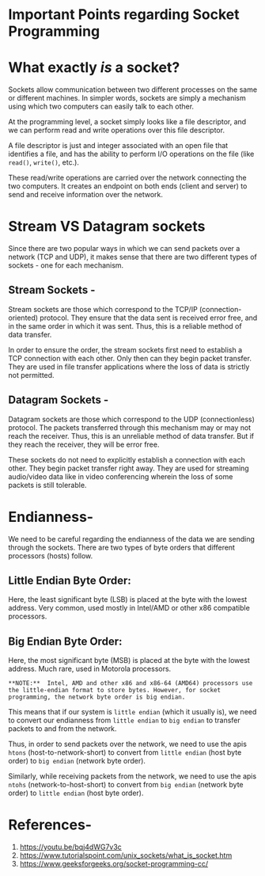 # Important Points regarding Socket Programming

# What exactly *is* a socket?
Sockets allow communication between two different processes on the same or different machines. In simpler words, sockets are simply a mechanism using which two computers can easily talk to each other.

At the programming level, a socket simply looks like a file descriptor, and we can perform read and write operations over this file descriptor. 

A file descriptor is just and integer associated with an open file that identifies a file, and has the ability to perform I/O operations on the file (like `read()`, `write()`, etc.). 

These read/write operations are carried over the network connecting the two computers. It creates an endpoint on both ends (client and server) to send and receive information over the network.

# Stream VS Datagram sockets
 Since there are two popular ways in which we can send packets over a network (TCP and UDP), it makes sense that there are two different types of sockets - one for each mechanism.

 ## Stream Sockets - 
 Stream sockets are those which correspond to the TCP/IP (connection-oriented) protocol. They ensure that the data sent is received error free, and in the same order in which it was sent. Thus, this is a reliable method of data transfer.
 
 In order to ensure the order, the stream sockets first need to establish a TCP connection with each other. Only then can they begin packet transfer. They are used in file transfer applications where the loss of data is strictly not permitted.

 ## Datagram Sockets -
Datagram sockets are those which correspond to the UDP (connectionless) protocol. The packets transferred through this mechanism may or may not reach the receiver. Thus, this is an unreliable method of data transfer. But if they reach the receiver, they will be error free.

These sockets do not need to explicitly establish a connection with each other. They begin packet transfer right away. They are used for streaming audio/video data like in video conferencing wherein the loss of some packets is still tolerable.


# Endianness-
We need to be careful regarding the endianness of the data we are sending through the sockets. There are two types of byte orders that different processors (hosts) follow.

## Little Endian Byte Order:
Here, the least significant byte (LSB) is placed at the byte with the lowest address. Very common, used mostly in Intel/AMD or other x86 compatible processors.

## Big Endian Byte Order:
Here, the most significant byte (MSB) is placed at the byte with the lowest address. Much rare, used in Motorola processors.

```
**NOTE:**  Intel, AMD and other x86 and x86-64 (AMD64) processors use the little-endian format to store bytes. However, for socket programming, the network byte order is big endian.
```

This means that if our system is `little endian` (which it usually is), we need to convert our endianness from `little endian` to `big endian` to transfer packets to and from the network.

Thus, in order to send packets over the network, we need to use the apis `htons` (host-to-network-short) to convert from `little endian` (host byte order) to `big endian` (network byte order).

Similarly, while receiving packets from the network, we need to use the apis `ntohs` (network-to-host-short) to convert from `big endian` (network byte order) to `little endian` (host byte order).

  
# References-

1. https://youtu.be/bqj4dWG7v3c
2. https://www.tutorialspoint.com/unix_sockets/what_is_socket.htm
3. https://www.geeksforgeeks.org/socket-programming-cc/